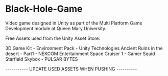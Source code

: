 # Black-Hole-Game
Video game designed in Unity as part of the Multi Platform Game Development module at Queen Mary University.

Free Assets used from the Unity Asset Store:

3D Game Kit - Environment Pack - Unity Technologies
Ancient Ruins in the desert - Part1 - NEKCOM Entertainment
Space Cruiser 1 - Gamer Squid
Starfield Skybox - PULSAR BYTES


----------- UPDATE USED ASSETS WHEN PUSHING ----------
